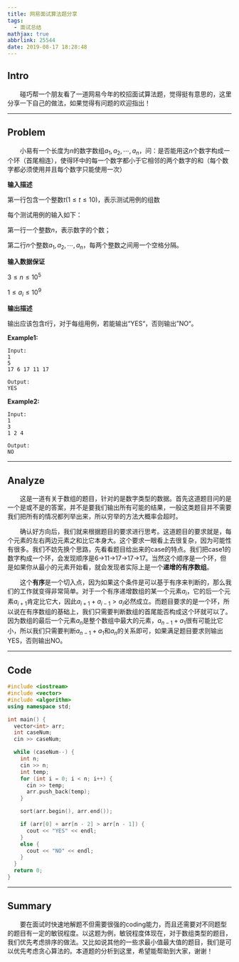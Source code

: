 ```yaml
---
title: 网易面试算法题分享
tags:
  - 面试总结
mathjax: true
abbrlink: 25544
date: 2019-08-17 18:28:48
---
```


## Intro

&emsp;&emsp;碰巧帮一个朋友看了一道网易今年的校招面试算法题，觉得挺有意思的，这里分享一下自己的做法，如果觉得有问题的欢迎指出！

<!-- more -->

---

## Problem

&emsp;&emsp;小易有一个长度为$n$的数字数组$a_1, a_2, \cdots, a_n$，问：是否能用这$n$个数字构成一个环（首尾相连），使得环中的每一个数字都小于它相邻的两个数字的和（每个数字都必须使用并且每个数字只能使用一次）

**输入描述**

第一行包含一个整数$t(1 \le t \le 10)$，表示测试用例的组数

每个测试用例的输入如下：

第一行一个整数$n$，表示数字的个数；

第二行$n$个整数$a_1, a_2, \cdots, a_n$，每两个整数之间用一个空格分隔。

**输入数据保证**

$3 \le n \le 10^5$

$1 \le a_i \le 10^9$

**输出描述**

输出应该包含$t$行，对于每组用例，若能输出“YES“，否则输出”NO“。

**Example1:**

```
Input:
1
5
17 6 17 11 17

Output:
YES
```

**Example2:**

```
Input:
1
3
1 2 4

Output:
NO
```

---

## Analyze

&emsp;&emsp;这是一道有关于数组的题目，针对的是数字类型的数据。首先这道题目问的是一个是或不是的答案，并不是要我们输出所有可能的结果，一般这类题目并不需要我们把所有的情况都列举出来，所以穷举的方法大概率会超时。

&emsp;&emsp;确认好方向后，我们就来根据题目的要求进行思考。这道题目的要求就是，每个元素的左右两边元素之和比它本身大。这个要求一眼看上去很复杂，因为可能性有很多。我们不妨先换个思路，先看看题目给出来的case的特点。我们把case1的数字构成一个环，会发现顺序是6->11->17->17->17。当然这个顺序是一个环，但是如果你从最小的元素开始看，就会发现者实际上是一个**递增的有序数组**。

&emsp;&emsp;这个**有序**是一个切入点，因为如果这个条件是可以基于有序来判断的，那么我们的工作就变得非常简单。对于一个有序递增数组的某一个元素$a_i$，它的后一个元素$a_{i+1}$肯定比它大，因此$a_{i+1} + a_{i-1} \gt a_i$必然成立。而题目要求的是一个环，所以说在有序数组的基础上，我们只需要判断数组的首尾能否构成这个环就可以了。因为数组的最后一个元素$a_n$是整个数组中最大的元素，$a_{n-1} + a_1$很有可能比它小，所以我们只需要判断$a_{n-1}+a_1$和$a_n$的关系即可，如果满足题目要求则输出YES，否则输出NO。

---

## Code

```c++
#include <iostream>
#include <vector>
#include <algorithm>
using namespace std;

int main() {
  vector<int> arr;
  int caseNum;
  cin >> caseNum;

  while (caseNum--) {
    int n;
    cin >> n;
    int temp;
    for (int i = 0; i < n; i++) {
      cin >> temp;
      arr.push_back(temp);
    }

    sort(arr.begin(), arr.end());

    if (arr[0] + arr[n - 2] > arr[n - 1]) {
      cout << "YES" << endl;
    }
    else {
      cout << "NO" << endl;
    }
  }
  return 0;
}
```

---

## Summary

&emsp;&emsp;要在面试时快速地解题不但需要很强的coding能力，而且还需要对不同题型的题目有一定的敏锐程度。以这题为例，敏锐程度体现在，对于数组类型的题目，我们优先考虑排序的做法。又比如说其他的一些求最小值最大值的题目，我们是可以优先考虑贪心算法的。本道题的分析到这里，希望能帮助到大家，谢谢！
